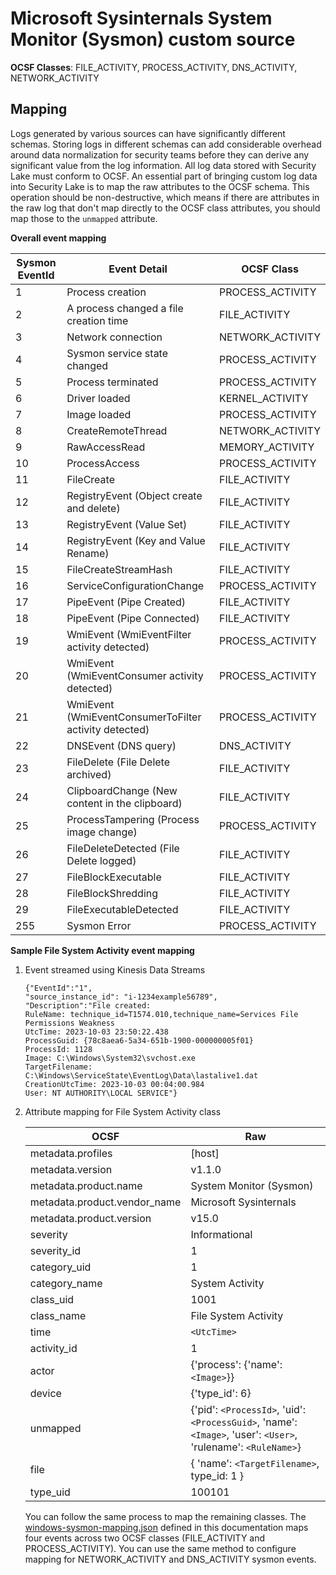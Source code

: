 # Microsoft Sysinternals System Monitor (Sysmon) custom source

**OCSF Classes**: FILE_ACTIVITY, PROCESS_ACTIVITY, DNS_ACTIVITY, NETWORK_ACTIVITY

## Mapping

Logs generated by various sources can have significantly different schemas. Storing logs in different schemas can add considerable overhead around data normalization for security teams before they can derive any significant value from the log information. All log data stored with Security Lake must conform to OCSF. An essential part of bringing custom log data into Security Lake is to map the raw attributes to the OCSF schema. This operation should be non-destructive, which means if there are attributes in the raw log that don't map directly to the OCSF class attributes, you should map those to the `unmapped` attribute.

**Overall event mapping**

|Sysmon EventId	| Event Detail | OCSF Class |
|-|-|-|
| 1 | Process creation | PROCESS_ACTIVITY |
| 2 | A process changed a file creation time | FILE_ACTIVITY |
| 3 | Network connection | NETWORK_ACTIVITY |
| 4 | Sysmon service state changed | PROCESS_ACTIVITY |
| 5 | Process terminated | PROCESS_ACTIVITY |
| 6 | Driver loaded | KERNEL_ACTIVITY |
| 7 | Image loaded | PROCESS_ACTIVITY |
| 8 | CreateRemoteThread | NETWORK_ACTIVITY |
| 9 | RawAccessRead | MEMORY_ACTIVITY |
| 10 | ProcessAccess | PROCESS_ACTIVITY |
| 11 | FileCreate | FILE_ACTIVITY |
| 12 | RegistryEvent (Object create and delete) | FILE_ACTIVITY |
| 13 | RegistryEvent (Value Set) | FILE_ACTIVITY |
| 14 | RegistryEvent (Key and Value Rename) | FILE_ACTIVITY |
| 15 | FileCreateStreamHash | FILE_ACTIVITY |
| 16 | ServiceConfigurationChange | PROCESS_ACTIVITY |
| 17 | PipeEvent (Pipe Created) | FILE_ACTIVITY |
| 18 | PipeEvent (Pipe Connected) | FILE_ACTIVITY |
| 19 | WmiEvent (WmiEventFilter activity detected) | PROCESS_ACTIVITY |
| 20 | WmiEvent (WmiEventConsumer activity detected) | PROCESS_ACTIVITY |
| 21 | WmiEvent (WmiEventConsumerToFilter activity detected) | PROCESS_ACTIVITY |
| 22 | DNSEvent (DNS query) | DNS_ACTIVITY |
| 23 | FileDelete (File Delete archived) | FILE_ACTIVITY |
| 24 | ClipboardChange (New content in the clipboard) | FILE_ACTIVITY |
| 25 | ProcessTampering (Process image change) | PROCESS_ACTIVITY |
| 26 | FileDeleteDetected (File Delete logged) | FILE_ACTIVITY |
| 27 | FileBlockExecutable | FILE_ACTIVITY |
| 28 | FileBlockShredding | FILE_ACTIVITY |
| 29 | FileExecutableDetected | FILE_ACTIVITY |
| 255 | Sysmon Error | PROCESS_ACTIVITY |

**Sample File System Activity event mapping**

1. Event streamed using Kinesis Data Streams

    ```
    {"EventId":"1",
    "source_instance_id": "i-1234example56789",
    "Description":"File created:
    RuleName: technique_id=T1574.010,technique_name=Services File Permissions Weakness
    UtcTime: 2023-10-03 23:50:22.438
    ProcessGuid: {78c8aea6-5a34-651b-1900-000000005f01}
    ProcessId: 1128
    Image: C:\Windows\System32\svchost.exe
    TargetFilename: C:\Windows\ServiceState\EventLog\Data\lastalive1.dat
    CreationUtcTime: 2023-10-03 00:04:00.984
    User: NT AUTHORITY\LOCAL SERVICE"}
    ```

2. Attribute mapping for File System Activity class

    |OCSF|Raw|
    |-|-|
    | metadata.profiles | [host] |
    | metadata.version | v1.1.0 |
    | metadata.product.name | System Monitor (Sysmon) |
    | metadata.product.vendor_name | Microsoft Sysinternals |
    | metadata.product.version | v15.0 |
    | severity | Informational |
    | severity_id | 1 |
    | category_uid | 1 |
    | category_name | System Activity |
    | class_uid | 1001 |
    | class_name | File System Activity |
    | time | `<UtcTime>` |
    | activity_id | 1 |
    | actor | {'process': {'name': `<Image>`}} |
    | device | {'type_id': 6} |
    | unmapped | {'pid': `<ProcessId>`, 'uid': `<ProcessGuid>`,  'name': `<Image>`, 'user': `<User>`, 'rulename': `<RuleName>`} |
    | file | { 'name': `<TargetFilename>`, type_id: 1 } |
    | type_uid | 100101 |

    You can follow the same process to map the remaining classes. The [windows-sysmon-mapping.json](./transformation-function/mappings/windows-sysmon-mapping.json) defined in this documentation maps four events across two OCSF classes (FILE_ACTIVITY and PROCESS_ACTIVITY). You can use the same method to configure mapping for NETWORK_ACTIVITY and DNS_ACTIVITY sysmon events.
